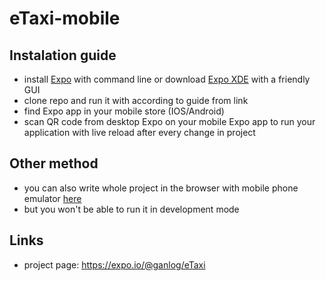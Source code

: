 # eTaxi-mobile


## Instalation guide
* install [Expo](https://expo.io/learn) with command line or download [Expo XDE](https://github.com/expo/xde/releases) with a friendly GUI
* clone repo and run it with according to guide from link
* find Expo app in your mobile store (IOS/Android)
* scan QR code from desktop Expo on your mobile Expo app to run your application with live reload after every change in project

## Other method
* you can also write whole project in the browser with mobile phone emulator [here](https://snack.expo.io/HyefTR0bz)
* but you won't be able to run it in development mode

## Links
* project page: https://expo.io/@ganlog/eTaxi
